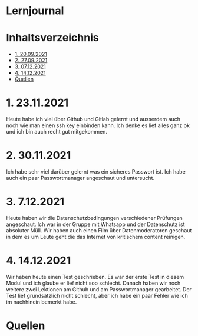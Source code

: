 # Lernjournal  <!-- omit in toc -->

# Inhaltsverzeichnis  <!-- omit in toc -->
- [1. 20.09.2021](#1-23112021)
- [2. 27.09.2021](#2-30112021)
- [3. 07.12.2021](#3-07122021)
- [4. 14.12.2021](#4-14122021)
- [Quellen](#quellen)

# 1. 23.11.2021

Heute habe ich viel über Github und Gitlab gelernt und ausserdem auch noch wie man einen ssh key einbinden kann. Ich denke es lief alles ganz ok und ich bin auch recht gut mitgekommen.

# 2. 30.11.2021

Ich habe sehr viel darüber gelernt was ein sicheres Passwort ist. Ich habe auch ein paar Passwortmanager angeschaut und untersucht.

# 3. 7.12.2021

Heute haben wir die Datenschutzbedingungen verschiedener Prüfungen angeschaut. Ich war in der Gruppe mit Whatsapp und der Datenschutz ist absoluter Müll. Wir haben auch einen Film über Datenmoderatoren geschaut in dem es um Leute geht die das Internet von kritischem content reinigen.

# 4. 14.12.2021

Wir haben heute einen Test geschrieben. Es war der erste Test in diesem Modul und ich glaube er lief nicht soo schlecht. Danach haben wir noch weitere zwei Lektionen am Github und am Passwortmanager gearbeitet. Der Test lief grundsätzlich nicht schlecht, aber ich habe ein paar Fehler wie ich im nachhinein bemerkt habe.

# Quellen

